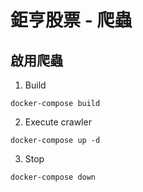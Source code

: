 # 鉅亨股票 - 爬蟲

## 啟用爬蟲
1. Build
```
docker-compose build
```

2. Execute crawler
```
docker-compose up -d
```

3. Stop
```
docker-compose down
```
